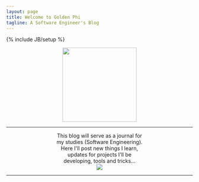 ```yaml
---
layout: page
title: Welcome to Golden Phi
tagline: A Software Engineer's Blog
---
```

{% include JB/setup %}

<center>
<div class="wow lightSpeedIn" data-wow-delay="0.5s">
<img src="http://upload.wikimedia.org/wikipedia/commons/thumb/9/96/Greek_letter_uppercase_Phi.svg/2000px-Greek_letter_uppercase_Phi.svg.png" width="200">
</div>
</center>

---

<center>
<div class="well well-sm" style="max-width:50%;">
This blog will serve as a journal for my studies (Software Engineering).<br>
Here I'll post new things I learn, updates for projects I'll be developing, tools and tricks...
</div>
<img src="http://s.hswstatic.com/gif/code-breakers-1.jpg" style="max-width:100%;"></img>
</center>

---
